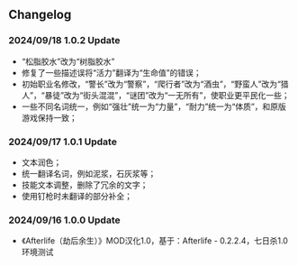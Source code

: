 ## Changelog

### 2024/09/18 1.0.2 Update
- “松脂胶水”改为“树脂胶水”
- 修复了一些描述误将“活力”翻译为“生命值”的错误；
- 初始职业名修改，“警长”改为“警察”，“爬行者”改为“酒虫”，“野蛮人”改为“猎人”，“暴徒”改为“街头混混”，“谜团”改为“一无所有”，使职业更平民化一些；
- 一些不同名词统一，例如“强壮”统一为“力量”，“耐力”统一为“体质”，和原版游戏保持一致；

### 2024/09/17 1.0.1 Update
- 文本润色；
- 统一翻译名词，例如泥浆，石灰浆等；
- 技能文本调整，删除了冗余的文字；
- 使用钉枪时未翻译的部分补全；

### 2024/09/16 1.0.0 Update
- 《Afterlife（劫后余生）》MOD汉化1.0，基于：Afterlife - 0.2.2.4，七日杀1.0环境测试
